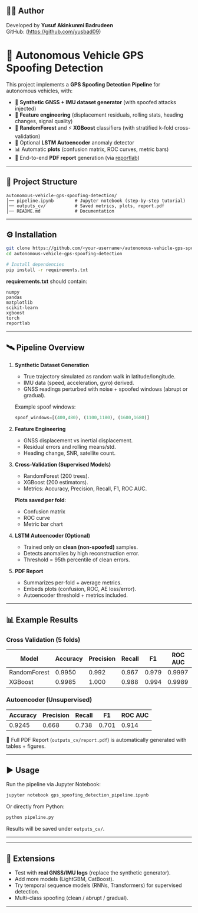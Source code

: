 ## 🧑‍💻 Author

Developed by **Yusuf Akinkunmi Badrudeen**  
GitHub: (https://github.com/yusbad09)

# 🚗 Autonomous Vehicle GPS Spoofing Detection

This project implements a **GPS Spoofing Detection Pipeline** for autonomous vehicles, with:

- 📡 **Synthetic GNSS + IMU dataset generator** (with spoofed attacks injected)
- 🔬 **Feature engineering** (displacement residuals, rolling stats, heading changes, signal quality)
- 🌲 **RandomForest** and ⚡ **XGBoost** classifiers (with stratified k-fold cross-validation)
- 🧠 Optional **LSTM Autoencoder** anomaly detector
- 📊 Automatic **plots** (confusion matrix, ROC curves, metric bars)
- 📑 End-to-end **PDF report** generation (via [reportlab](https://www.reportlab.com/))

---

## 📂 Project Structure

```
autonomous-vehicle-gps-spoofing-detection/
│── pipeline.ipynb        # Jupyter notebook (step-by-step tutorial)
│── outputs_cv/           # Saved metrics, plots, report.pdf
│── README.md             # Documentation
```

---

## ⚙️ Installation

```bash
git clone https://github.com/<your-username>/autonomous-vehicle-gps-spoofing-detection.git
cd autonomous-vehicle-gps-spoofing-detection

# Install dependencies
pip install -r requirements.txt
```

**requirements.txt** should contain:
```
numpy
pandas
matplotlib
scikit-learn
xgboost
torch
reportlab
```

---

## 🛰️ Pipeline Overview

1. **Synthetic Dataset Generation**  
   - True trajectory simulated as random walk in latitude/longitude.  
   - IMU data (speed, acceleration, gyro) derived.  
   - GNSS readings perturbed with noise + spoofed windows (abrupt or gradual).  

   Example spoof windows:
   ```python
   spoof_windows=[(400,480), (1100,1180), (1600,1680)]
   ```

2. **Feature Engineering**  
   - GNSS displacement vs inertial displacement.  
   - Residual errors and rolling means/std.  
   - Heading change, SNR, satellite count.  

3. **Cross-Validation (Supervised Models)**  
   - RandomForest (200 trees).  
   - XGBoost (200 estimators).  
   - Metrics: Accuracy, Precision, Recall, F1, ROC AUC.  

   **Plots saved per fold**:
   - Confusion matrix  
   - ROC curve  
   - Metric bar chart  

4. **LSTM Autoencoder (Optional)**  
   - Trained only on **clean (non-spoofed)** samples.  
   - Detects anomalies by high reconstruction error.  
   - Threshold = 95th percentile of clean errors.  

5. **PDF Report**  
   - Summarizes per-fold + average metrics.  
   - Embeds plots (confusion, ROC, AE loss/error).  
   - Autoencoder threshold + metrics included.  

---

## 📊 Example Results

### Cross Validation (5 folds)

| Model         | Accuracy | Precision | Recall | F1   | ROC AUC |
|---------------|----------|-----------|--------|------|---------|
| RandomForest  | 0.9950   | 0.992     | 0.967  | 0.979| 0.9997  |
| XGBoost       | 0.9985   | 1.000     | 0.988  | 0.994| 0.9989  |

### Autoencoder (Unsupervised)

| Accuracy | Precision | Recall | F1   | ROC AUC |
|----------|-----------|--------|------|---------|
| 0.9245   | 0.668     | 0.738  | 0.701| 0.914   |

📑 Full PDF Report (`outputs_cv/report.pdf`) is automatically generated with tables + figures.

---

## ▶️ Usage

Run the pipeline via Jupyter Notebook:

```bash
jupyter notebook gps_spoofing_detection_pipeline.ipynb
```

Or directly from Python:

```bash
python pipeline.py
```

Results will be saved under `outputs_cv/`.

---


---

## 🔮 Extensions

- Test with **real GNSS/IMU logs** (replace the synthetic generator).  
- Add more models (LightGBM, CatBoost).  
- Try temporal sequence models (RNNs, Transformers) for supervised detection.  
- Multi-class spoofing (clean / abrupt / gradual).  

---


